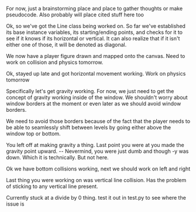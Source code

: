 For now, just a brainstorming place and place to gather thoughts or make 
pseudocode. Also probably will place cited stuff here too

Ok, so we've got the Line class being worked on. So far we've established its
base instance variables, its starting/ending points, and checks for it to see 
if it knows if its horizontal or vertical. It can also realize that if it isn't
either one of those, it will be denoted as diagonal.

We now have a player figure drawn and mapped onto the canvas. Need to work on 
collision and physics tomorrow. 

Ok, stayed up late and got horizontal movement working. Work on physics tomorrow

Specifically let's get gravity working. For now, we just need to get the 
concept of gravity working inside of the window. We shouldn't worry about window
borders at the moment or even later as we should avoid window borders.

We need to avoid those borders because of the fact that the player needs to be 
able to seamlessly shift between levels by going either above the window top or 
bottom.

You left off at making gravity a thing. Last point you were at you made the 
gravity point upward. -- Nevermind, you were just dumb and though -y was down. 
Which it is technically. But not here.

Ok we have bottom collisions working, next we should work on left and right

Last thing you were working on was vertical line collision. Has the problem of
sticking to any vertical line present.

Currently stuck at a divide by 0 thing. test it out in test.py to see where
the issue is